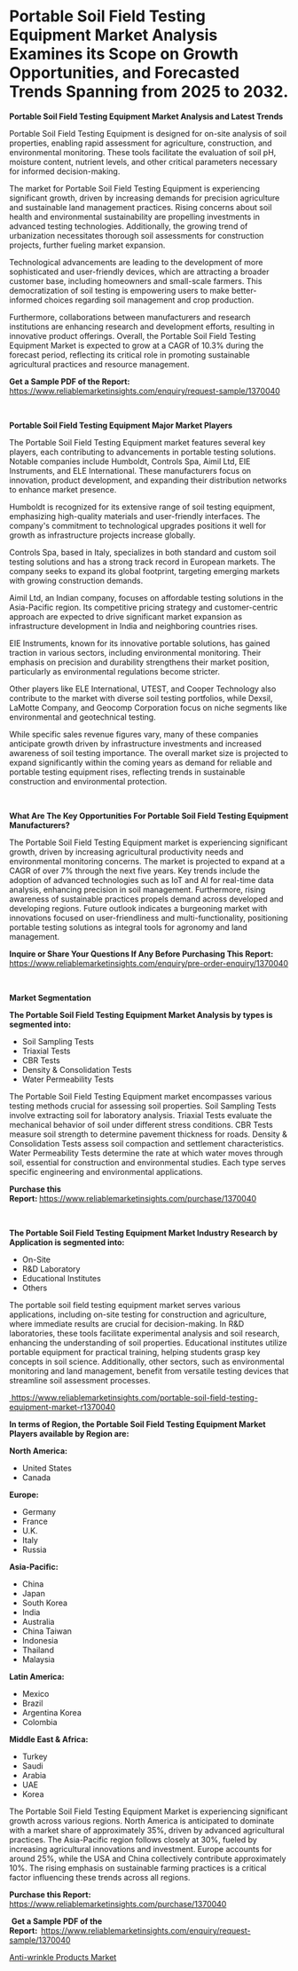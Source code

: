 <p><h1>Portable Soil Field Testing Equipment Market Analysis Examines its Scope on Growth Opportunities, and Forecasted Trends Spanning from 2025 to 2032.</h1></p><p><strong>Portable Soil Field Testing Equipment Market Analysis and Latest Trends</strong></p>
<p><p>Portable Soil Field Testing Equipment is designed for on-site analysis of soil properties, enabling rapid assessment for agriculture, construction, and environmental monitoring. These tools facilitate the evaluation of soil pH, moisture content, nutrient levels, and other critical parameters necessary for informed decision-making.</p><p>The market for Portable Soil Field Testing Equipment is experiencing significant growth, driven by increasing demands for precision agriculture and sustainable land management practices. Rising concerns about soil health and environmental sustainability are propelling investments in advanced testing technologies. Additionally, the growing trend of urbanization necessitates thorough soil assessments for construction projects, further fueling market expansion.</p><p>Technological advancements are leading to the development of more sophisticated and user-friendly devices, which are attracting a broader customer base, including homeowners and small-scale farmers. This democratization of soil testing is empowering users to make better-informed choices regarding soil management and crop production.</p><p>Furthermore, collaborations between manufacturers and research institutions are enhancing research and development efforts, resulting in innovative product offerings. Overall, the Portable Soil Field Testing Equipment Market is expected to grow at a CAGR of 10.3% during the forecast period, reflecting its critical role in promoting sustainable agricultural practices and resource management.</p></p>
<p><strong>Get a Sample PDF of the Report:&nbsp;</strong> <a href="https://www.reliablemarketinsights.com/enquiry/request-sample/1370040?utm_campaign=2939&utm_medium=2&utm_source=Github&utm_content=ia&utm_term=22032025&utm_id=portable-soil-field-testing-equipment">https://www.reliablemarketinsights.com/enquiry/request-sample/1370040</a></p>
<p>&nbsp;</p>
<p><strong>Portable Soil Field Testing Equipment Major Market Players</strong></p>
<p><p>The Portable Soil Field Testing Equipment market features several key players, each contributing to advancements in portable testing solutions. Notable companies include Humboldt, Controls Spa, Aimil Ltd, EIE Instruments, and ELE International. These manufacturers focus on innovation, product development, and expanding their distribution networks to enhance market presence.</p><p>Humboldt is recognized for its extensive range of soil testing equipment, emphasizing high-quality materials and user-friendly interfaces. The company's commitment to technological upgrades positions it well for growth as infrastructure projects increase globally.</p><p>Controls Spa, based in Italy, specializes in both standard and custom soil testing solutions and has a strong track record in European markets. The company seeks to expand its global footprint, targeting emerging markets with growing construction demands.</p><p>Aimil Ltd, an Indian company, focuses on affordable testing solutions in the Asia-Pacific region. Its competitive pricing strategy and customer-centric approach are expected to drive significant market expansion as infrastructure development in India and neighboring countries rises.</p><p>EIE Instruments, known for its innovative portable solutions, has gained traction in various sectors, including environmental monitoring. Their emphasis on precision and durability strengthens their market position, particularly as environmental regulations become stricter.</p><p>Other players like ELE International, UTEST, and Cooper Technology also contribute to the market with diverse soil testing portfolios, while Dexsil, LaMotte Company, and Geocomp Corporation focus on niche segments like environmental and geotechnical testing.</p><p>While specific sales revenue figures vary, many of these companies anticipate growth driven by infrastructure investments and increased awareness of soil testing importance. The overall market size is projected to expand significantly within the coming years as demand for reliable and portable testing equipment rises, reflecting trends in sustainable construction and environmental protection.</p></p>
<p>&nbsp;</p>
<p><strong>What Are The Key Opportunities For Portable Soil Field Testing Equipment Manufacturers?</strong></p>
<p><p>The Portable Soil Field Testing Equipment market is experiencing significant growth, driven by increasing agricultural productivity needs and environmental monitoring concerns. The market is projected to expand at a CAGR of over 7% through the next five years. Key trends include the adoption of advanced technologies such as IoT and AI for real-time data analysis, enhancing precision in soil management. Furthermore, rising awareness of sustainable practices propels demand across developed and developing regions. Future outlook indicates a burgeoning market with innovations focused on user-friendliness and multi-functionality, positioning portable testing solutions as integral tools for agronomy and land management.</p></p>
<p><strong>Inquire or Share Your Questions If Any Before Purchasing This Report:</strong> <a href="https://www.reliablemarketinsights.com/enquiry/pre-order-enquiry/1370040?utm_campaign=2939&utm_medium=2&utm_source=Github&utm_content=ia&utm_term=22032025&utm_id=portable-soil-field-testing-equipment">https://www.reliablemarketinsights.com/enquiry/pre-order-enquiry/1370040</a></p>
<p>&nbsp;</p>
<p><strong>Market Segmentation</strong></p>
<p><strong>The Portable Soil Field Testing Equipment Market Analysis by types is segmented into:</strong></p>
<p><ul><li>Soil Sampling Tests</li><li>Triaxial Tests</li><li>CBR Tests</li><li>Density & Consolidation Tests</li><li>Water Permeability Tests</li></ul></p>
<p><p>The Portable Soil Field Testing Equipment market encompasses various testing methods crucial for assessing soil properties. Soil Sampling Tests involve extracting soil for laboratory analysis. Triaxial Tests evaluate the mechanical behavior of soil under different stress conditions. CBR Tests measure soil strength to determine pavement thickness for roads. Density & Consolidation Tests assess soil compaction and settlement characteristics. Water Permeability Tests determine the rate at which water moves through soil, essential for construction and environmental studies. Each type serves specific engineering and environmental applications.</p></p>
<p><strong>Purchase this Report:&nbsp;</strong><a href="https://www.reliablemarketinsights.com/purchase/1370040?utm_campaign=2939&utm_medium=2&utm_source=Github&utm_content=ia&utm_term=22032025&utm_id=portable-soil-field-testing-equipment">https://www.reliablemarketinsights.com/purchase/1370040</a></p>
<p>&nbsp;</p>
<p><strong>The Portable Soil Field Testing Equipment Market Industry Research by Application is segmented into:</strong></p>
<p><ul><li>On-Site</li><li>R&D Laboratory</li><li>Educational Institutes</li><li>Others</li></ul></p>
<p><p>The portable soil field testing equipment market serves various applications, including on-site testing for construction and agriculture, where immediate results are crucial for decision-making. In R&D laboratories, these tools facilitate experimental analysis and soil research, enhancing the understanding of soil properties. Educational institutes utilize portable equipment for practical training, helping students grasp key concepts in soil science. Additionally, other sectors, such as environmental monitoring and land management, benefit from versatile testing devices that streamline soil assessment processes.</p></p>
<p><a href="https://www.reliablemarketinsights.com/portable-soil-field-testing-equipment-market-r1370040?utm_campaign=2939&utm_medium=2&utm_source=Github&utm_content=ia&utm_term=22032025&utm_id=portable-soil-field-testing-equipment">&nbsp;https://www.reliablemarketinsights.com/portable-soil-field-testing-equipment-market-r1370040</a></p>
<p><strong>In terms of Region, the Portable Soil Field Testing Equipment Market Players available by Region are:</strong></p>
<p>
    <p> <strong> North America: </strong>
        <ul>
            <li>United States</li>
            <li>Canada</li>
        </ul>
        </p> 
    <p> <strong> Europe: </strong>
        <ul>
            <li>Germany</li>
            <li>France</li>
            <li>U.K.</li>
            <li>Italy</li>
            <li>Russia</li>
        </ul>
        </p> 
    <p> <strong> Asia-Pacific: </strong>
        <ul>
            <li>China</li>
            <li>Japan</li>
            <li>South Korea</li>
            <li>India</li>
            <li>Australia</li>
            <li>China Taiwan</li>
            <li>Indonesia</li>
            <li>Thailand</li>
            <li>Malaysia</li>
        </ul>
        </p> 
    <p> <strong> Latin America: </strong>
        <ul>
            <li>Mexico</li>
            <li>Brazil</li>
            <li>Argentina Korea</li>
            <li>Colombia</li>
        </ul>
        </p> 
    <p> <strong> Middle East & Africa: </strong>
        <ul>
            <li>Turkey</li>
            <li>Saudi</li>
            <li>Arabia</li>
            <li>UAE</li>
            <li>Korea</li>
        </ul>
    </p>
    </p>
<p><p>The Portable Soil Field Testing Equipment Market is experiencing significant growth across various regions. North America is anticipated to dominate with a market share of approximately 35%, driven by advanced agricultural practices. The Asia-Pacific region follows closely at 30%, fueled by increasing agricultural innovations and investment. Europe accounts for around 25%, while the USA and China collectively contribute approximately 10%. The rising emphasis on sustainable farming practices is a critical factor influencing these trends across all regions.</p></p>
<p><strong>Purchase this Report: </strong><a href="https://www.reliablemarketinsights.com/purchase/1370040?utm_campaign=2939&utm_medium=2&utm_source=Github&utm_content=ia&utm_term=22032025&utm_id=portable-soil-field-testing-equipment">https://www.reliablemarketinsights.com/purchase/1370040</a></p>
<p>&nbsp;<strong>Get a Sample PDF of the Report:&nbsp;&nbsp;</strong><a href="https://www.reliablemarketinsights.com/enquiry/request-sample/1370040?utm_campaign=2939&utm_medium=2&utm_source=Github&utm_content=ia&utm_term=22032025&utm_id=portable-soil-field-testing-equipment">https://www.reliablemarketinsights.com/enquiry/request-sample/1370040</a></p>
<p><strong></strong></p>
<p><p><a href="https://github.com/adyawafurber1/Market-Research-Report-List-1/blob/main/anti-wrinkle-products-market.md?utm_campaign=2939&utm_medium=2&utm_source=Github&utm_content=ia&utm_term=22032025&utm_id=portable-soil-field-testing-equipment">Anti-wrinkle Products Market</a></p></p>